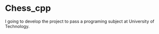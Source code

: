 # Chess_cpp
I going to develop the project to pass a programing subject at University of Technology.
